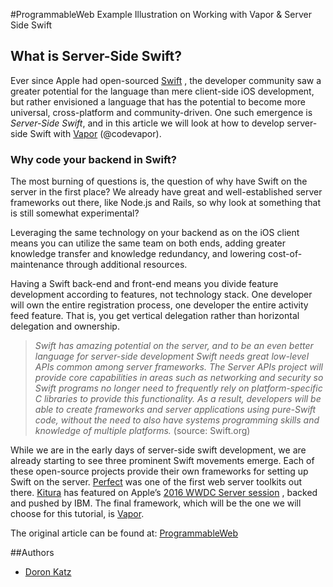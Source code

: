 #ProgrammableWeb Example Illustration on Working with Vapor & Server Side Swift

## What is Server-Side Swift?
Ever since Apple had open-sourced [Swift](https://swift.org/server-apis/) ,  the developer community saw a greater potential for the language than mere client-side iOS development, but rather envisioned a language that has the potential to become more universal, cross-platform and community-driven. One such emergence is *Server-Side Swift*, and in this article we will look at how to develop server-side Swift with [Vapor](https://twitter.com/codevapor) (@codevapor). 

### Why code your backend in Swift?
The most burning of questions is, the question of why have Swift on the server in the first place? We already have great and well-established server frameworks out there, like Node.js and Rails, so why look at something that is still somewhat experimental? 

Leveraging the same technology on your backend as on the iOS client means you can utilize the same team on both ends, adding greater knowledge transfer and knowledge redundancy, and lowering cost-of-maintenance through additional resources. 

Having a Swift back-end and front-end means you divide feature development according to features, not technology stack. One developer will own the entire registration process, one developer the entire activity feed feature. That is, you get vertical delegation rather than horizontal delegation and ownership.  

> *Swift has amazing potential on the server, and to be an even better language for server-side development Swift needs great low-level APIs common among server frameworks. The Server APIs project will provide core capabilities in areas such as networking and security so Swift programs no longer need to frequently rely on platform-specific C libraries to provide this functionality. As a result, developers will be able to create frameworks and server applications using pure-Swift code, without the need to also have systems programming skills and knowledge of multiple platforms.* (source: Swift.org)

While we are in the early days of server-side swift development, we are already starting to see three prominent Swift movements emerge.  Each of these open-source projects provide their own frameworks for setting up Swift on the server. [Perfect](http://perfect.org) was one of the first web server toolkits out there.  [Kitura](http://kitura.io) has featured on Apple’s [2016 WWDC Server session](https://www.youtube.com/watch?v=CRX1Zs7tIH0) , backed and pushed by IBM. The final framework, which will be the one we will choose for this tutorial, is [Vapor](http://vapor.github.io). 


The original article can be found at: [ProgrammableWeb](https://www.programmableweb.com/news/getting-started-server-side-swift-vapor/how-to/2017/01/22)

##Authors
* [Doron Katz](http://doronkatz.com)


